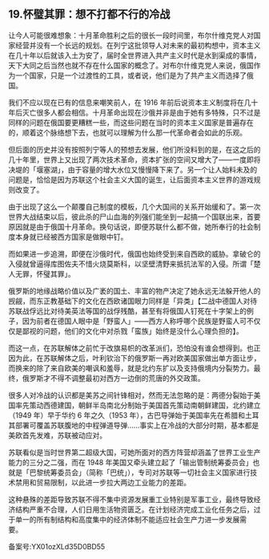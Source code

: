 ## 19.怀璧其罪：想不打都不行的冷战
让今人可能很难想象：十月革命胜利之后的很长一段时间里，布尔什维克党人对国家经营并没有一个长远的规划。在列宁这批领导人对未来的最初构想中，资本主义在几十年以后就该入土为安了，届时全世界进入共产主义时代是水到渠成的事情，天下大同之后当然也就不存在什么国家的概念了。对布尔什维克党人来说，俄国作为一个国家，只是一个过渡性的工具，或者说，他们是为了共产主义而选择了俄国。 


我们不应以现在已有的信息来嘲笑前人，在 1916 年前后说资本主义制度将在几十年后灭亡很多人都会相信。十月革命出现在沙俄并非是由于她有多特殊，只不过是同样的问题在俄国要更糟糕一些，而这些问题在当时的资本主义国家是普遍存在的，顺着这个脉络想下去，也就可以理解为什么那一代革命者会如此的乐观。 


但后面的历史并没有按照列宁等人的预想去发展，他们所没料到的是，在这之后的几十年里，世界上又出现了两次技术革命，资本扩张的空间又增大了——一度即将决堤的「堰塞湖」，由于容量的增大水位又慢慢降下来了。另一个让人始料未及的问题是，恰恰是因为苏联这个社会主义大国的诞生，让后面资本主义世界的游戏规则改变了。 


由于出现了这么一个颠覆自己制度的模板，几个大国间的关系开始缓和了。第一次世界大战结束以后，彼此杀的尸山血海的列强们能坐到一起搞一个国联出来，首要原因就是由于俄国十月革命。换句话说，即便苏联什么都不做，她所奉行的社会制度本身就已经被西方国家是做眼中钉。 


而如果进一步追溯，即便在沙俄时代，俄国也始终受到来自西欧的威胁。拿破仑的入侵就曾逼得库图佐夫不惜火烧莫斯科，以坚壁清野来抵抗法军的入侵。所谓「楚人无罪，怀璧其罪」。


俄罗斯的地缘战略价值以及广袤的国土、丰富的物产决定了她永远无法躲开他人的觊觎，而东正教基础下的文化在西欧诸国眼力同样是「异类」【二战中德国人对待苏联战俘远比对待美英法等国的战俘残酷，甚至有将俄国人钉死在十字架上的例子，因为前者在德国人眼中是「野蛮人」——西方人称呼哪个民族是野蛮人可不仅仅是鄙视的问题，他们的文化中对杀戮「蛮族」始终是没什么心理负担的】。


而这一点，在苏联解体之前忙于改旗易帜的改革派们，恐怕没有谁会想得到。也正因为此，在苏联解体之后，叶利钦治下的俄罗斯一再对欧美国家做出单方面让步，而换来的除了来自欧美的嘲讽和羞辱，就是北约东扩以及支持俄境内分裂势力。最终，俄罗斯才不得不调整最初对西方一边倒的荒唐的外交政策。 


很多人对冷战的认识都是美苏之间针锋相对，然而无法忽略的是：两德分裂始于美国率先策动西德建国，朝鲜半岛南北分制始于美国首先策动南朝鲜建国，北约建立（1949 年）早于华约 6 年之久（1953 年），古巴导弹始于美国率先在希腊和土耳其部署可覆盖苏联腹地的中程弹道导弹……事实上在冷战的大部分时期，基本都是美欧首先发难，苏联被动应对。 


苏联看似是当时世界第二超级大国，可她所面对的西方阵营却涵盖了世界工业生产能力的三分之二强，而在 1948 年美国又牵头建立起了「输出管制统筹委员会」也就是「巴黎统筹委员会」（简称「巴统」），专司对苏联等一切社会主义国家进行技术禁用和贸易限制，以此进一步拉大两边工业能力的差距。


这种悬殊的差距导致苏联不得不集中资源发展重工业特别是军事工业，最终导致经济结构严重不合理，人们日用生活物资匮乏。在计划经济完成工业化任务之后，过于单一的所有制结构和高度集中的经济体制不能适应社会生产力进一步发展需要。 


备案号:YX01ozXLd35D0BD55

